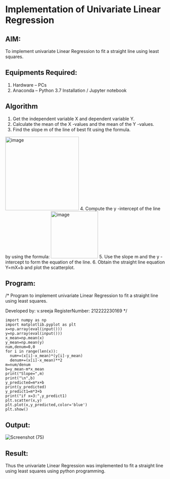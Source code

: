 # Implementation of Univariate Linear Regression
## AIM:
To implement univariate Linear Regression to fit a straight line using least squares.

## Equipments Required:
1. Hardware – PCs
2. Anaconda – Python 3.7 Installation / Jupyter notebook

## Algorithm
1. Get the independent variable X and dependent variable Y.
2. Calculate the mean of the X -values and the mean of the Y -values.
3. Find the slope m of the line of best fit using the formula. 
<img width="231" alt="image" src="https://user-images.githubusercontent.com/93026020/192078527-b3b5ee3e-992f-46c4-865b-3b7ce4ac54ad.png">
4. Compute the y -intercept of the line by using the formula:
<img width="148" alt="image" src="https://user-images.githubusercontent.com/93026020/192078545-79d70b90-7e9d-4b85-9f8b-9d7548a4c5a4.png">
5. Use the slope m and the y -intercept to form the equation of the line.
6. Obtain the straight line equation Y=mX+b and plot the scatterplot.

## Program:
/*
Program to implement univariate Linear Regression to fit a straight line using least squares.

Developed by: v.sreeja
RegisterNumber:  212222230169
*/
```
import numpy as np
import matplotlib.pyplot as plt
x=np.array(eval(input()))
y=np.array(eval(input()))
x_mean=np.mean(x)
y_mean=np.mean(y)
num,denum=0,0
for i in range(len(x)):
  num+=(x[i]-x_mean)*(y[i]-y_mean)
  denum+=(x[i]-x_mean)**2
m=num/denum
b=y_mean-m*x_mean
print("Slope=",m)
print("\n",b)
y_predicted=m*x+b
print(y_predicted)
y_predict1=m*3+b
print("if x=3:",y_predict1)
plt.scatter(x,y)
plt.plot(x,y_predicted,color='blue')
plt.show()
```

## Output:

![Screenshot (75)](https://user-images.githubusercontent.com/118344328/227705914-0a3fd4ab-e9c9-446a-90cc-e56736a7d83d.png)


## Result:
Thus the univariate Linear Regression was implemented to fit a straight line using least squares using python programming.
